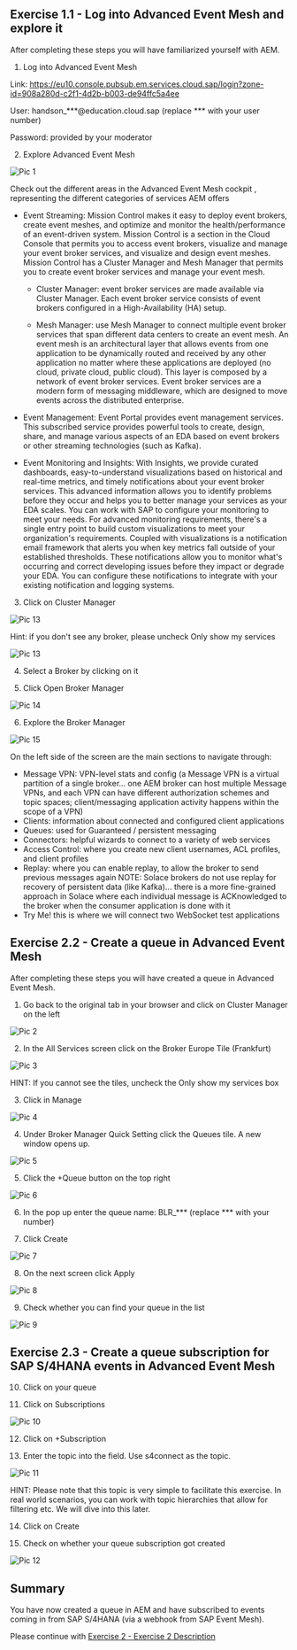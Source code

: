 ## Exercise 1.1 - Log into Advanced Event Mesh and explore it

After completing these steps you will have familiarized yourself with AEM.

1. Log into Advanced Event Mesh

Link: https://eu10.console.pubsub.em.services.cloud.sap/login?zone-id=908a280d-c2f1-4d2b-b003-de94ffc5a4ee

User: handson_***@education.cloud.sap (replace *** with your user number)

Password: provided by your moderator
  
2. Explore Advanced Event Mesh  

![Pic 1](/./images/ex1-1.png)

Check out the different areas in the Advanced Event Mesh cockpit , representing the different categories of services AEM offers

- Event Streaming: Mission Control makes it easy to deploy event brokers, create event meshes, and optimize and monitor the health/performance of an event-driven system. Mission Control is a section in the Cloud Console that permits you to access event brokers, visualize and manage your event broker services, and visualize and design event meshes. Mission Control has a Cluster Manager and Mesh Manager that permits you to create event broker services and manage your event mesh.

     - Cluster Manager: event broker services are made available via Cluster Manager. Each event broker service consists of event brokers configured in a High-Availability (HA) setup.

     - Mesh Manager: use Mesh Manager to connect multiple event broker services that span different data centers to create an event mesh. An event mesh is an architectural layer that allows events from one application to be dynamically routed and received by any other application no matter where these applications are deployed (no cloud, private cloud, public cloud). This layer is composed by a network of event broker services. Event broker services are a modern form of messaging middleware, which are designed to move events across the distributed enterprise.

- Event Management: Event Portal provides event management services. This subscribed service provides powerful tools to create, design, share, and manage various aspects of an EDA based on event brokers or other streaming technologies (such as Kafka). 

- Event Monitoring and Insights: With Insights, we provide curated dashboards, easy-to-understand visualizations based on historical and real-time metrics, and timely notifications about your event broker services. This advanced information allows you to identify problems before they occur and helps you to better manage your services as your EDA scales. You can work with SAP to configure your monitoring to meet your needs. For advanced monitoring requirements, there's a single entry point to build custom visualizations to meet your organization's requirements. Coupled with visualizations is a notification email framework that alerts you when key metrics fall outside of your established thresholds. These notifications allow you to monitor what's occurring and correct developing issues before they impact or degrade your EDA. You can configure these notifications to integrate with your existing notification and logging systems.

3. Click on Cluster Manager

![Pic 13](/./images/ex1-13.png)  

Hint: if you don't see any broker, please uncheck Only show my services

![Pic 13](/./images/ex1-16.png)  

4. Select a Broker by clicking on it

5. Click Open Broker Manager

![Pic 14](/./images/ex1-14.png)  

6. Explore the Broker Manager

![Pic 15](/./images/ex1-15.png)  

On the left side of the screen are the main sections to navigate through:

- Message VPN: VPN-level stats and config (a Message VPN is a virtual partition of a single broker... one AEM broker can host multiple Message VPNs, and each VPN can have different authorization schemes and topic spaces; client/messaging application activity happens within the scope of a VPN)
- Clients: information about connected and configured client applications
- Queues: used for Guaranteed / persistent messaging
- Connectors: helpful wizards to connect to a variety of web services
- Access Control: where you create new client usernames, ACL profiles, and client profiles
- Replay: where you can enable replay, to allow the broker to send previous messages again NOTE: Solace brokers do not use replay for recovery of persistent data (like Kafka)... there is a more fine-grained approach in Solace where each individual message is ACKnowledged to the broker when the consumer application is done with it
- Try Me! this is where we will connect two WebSocket test applications

## Exercise 2.2 - Create a queue in Advanced Event Mesh

After completing these steps you will have created a queue in Advanced Event Mesh.
  
1. Go back to the original tab in your browser and click on Cluster Manager on the left
  
![Pic 2](/./images/ex1-2.png)  
  
2. In the All Services screen click on the Broker Europe Tile (Frankfurt)
  
![Pic 3](/./images/ex1-3.png)    
  
HINT: If you cannot see the tiles, uncheck the Only show my services box
  
3. Click in Manage
  
![Pic 4](/./images/ex1-4.png)     
  
4. Under Broker Manager Quick Setting click the Queues tile. A new window opens up.
  
![Pic 5](/./images/ex1-5.png)      
  
5. Click the +Queue button on the top right
  
![Pic 6](/./images/ex1-6.png)        
  
6. In the pop up enter the queue name: BLR_*** (replace *** with your number)
  
7. Click Create
  
![Pic 7](/./images/ex1-7.png)      
  
8. On the next screen click Apply
  
![Pic 8](/./images/ex1-8.png)      
  
9. Check whether you can find your queue in the list  

![Pic 9](/./images/ex1-9.png)   

## Exercise 2.3 - Create a queue subscription for SAP S/4HANA events in Advanced Event Mesh

10. Click on your queue

11. Click on Subscriptions

![Pic 10](/./images/ex1-10.png)  

12. Click on +Subscription

13. Enter the topic into the field. Use s4connect as the topic.

![Pic 11](/./images/ex1-11.png)  

HINT: Please note that this topic is very simple to facilitate this exercise. In real world scenarios, you can work with topic hierarchies that allow for filtering etc. We will dive into this later.

14. Click on Create

15. Check on whether your queue subscription got created

![Pic 12](/./images/ex1-12.png)  
  
## Summary

You have now created a queue in AEM and have subscribed to events coming in from SAP S/4HANA (via a webhook from SAP Event Mesh).

Please continue with [Exercise 2 - Exercise 2 Description](../ex2/README.md)

